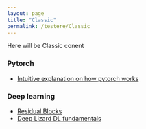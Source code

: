 ```yaml
---
layout: page
title: "Classic"
permalink: /testere/Classic
---
```


Here will be Classic conent

### Pytorch
* [Intuitive explanation on how pytorch works](https://towardsdatascience.com/pytorch-autograd-understanding-the-heart-of-pytorchs-magic-2686cd94ec95)
### Deep learning
* [Residual Blocks](https://towardsdatascience.com/residual-blocks-in-deep-learning-11d95ca12b00)
* [Deep Lizard DL fundamentals](https://www.youtube.com/playlist?list=PLZbbT5o_s2xq7LwI2y8_QtvuXZedL6tQU)
